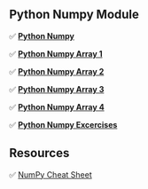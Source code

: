 ## Python Numpy Module

✅ **[Python Numpy](/content/tools/numpy/001_Python_NumPy.ipynb)**

✅ **[Python Numpy Array 1](/content/tools/numpy/002_Python_NumPy_Array_Part1.ipynb)**

✅ **[Python Numpy Array 2](/content/tools/numpy/003_Python_NumPy_Array_Part2.ipynb)**

✅ **[Python Numpy Array 3](/content/tools/numpy/004_Python_NumPy_Array_Part3.ipynb)**

✅ **[Python Numpy Array 4](/content/tools/numpy/005_Python_NumPy_Array_Part4.ipynb)**

✅ **[Python Numpy Excercises](/content/tools/numpy/Python_Numpy_Exercises_with_hints.ipynb)**


## Resources

✅ <a href="\content\tools\numpy\NumPy Cheat Sheet Data Analysis in Python.pdf" download>NumPy Cheat Sheet</a>
